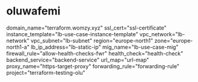 # oluwafemi
domain_name="terraform.womzy.xyz"  ssl_cert="ssl-certificate" instance_template="lb-use-case-instance-template" vpc_network="lb-network" vpc_subnet="lb-subnet" region="europe-north1" zone="europe-north1-a" lb_ip_address="lb-static-ip" mig_name="lb-use-case-mig" firewall_rule="allow-health-checks-fwr" health_check="health-check" backend_service="backend-service" url_map="url-map" proxy_name="https-target-proxy" forwarding_rule="forwarding-rule" project="terraform-testing-olu"

